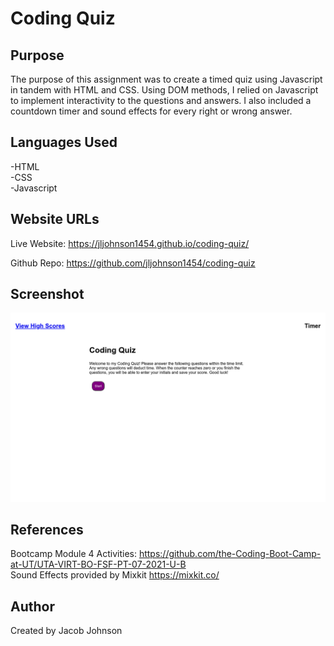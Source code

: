 # Coding Quiz

## Purpose
The purpose of this assignment was to create a timed quiz using Javascript in tandem with HTML and CSS. Using DOM methods, I relied on Javascript to implement interactivity to the questions and answers. I also included a countdown timer and sound effects for every right or wrong answer.

## Languages Used
-HTML <br>
-CSS  <br>
-Javascript

## Website URLs
Live Website: https://jljohnson1454.github.io/coding-quiz/

Github Repo: https://github.com/jljohnson1454/coding-quiz

## Screenshot
![screenshot](./assets/screenshot.png)

## References
Bootcamp Module 4 Activities: https://github.com/the-Coding-Boot-Camp-at-UT/UTA-VIRT-BO-FSF-PT-07-2021-U-B
<br>
Sound Effects provided by Mixkit https://mixkit.co/

## Author
Created by Jacob Johnson
